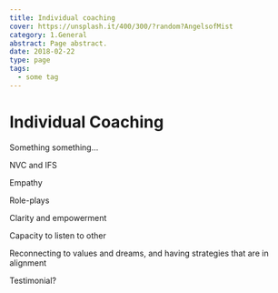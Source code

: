 ```yaml
---
title: Individual coaching
cover: https://unsplash.it/400/300/?random?AngelsofMist
category: 1.General
abstract: Page abstract.
date: 2018-02-22
type: page
tags:
  - some tag
---
```


# Individual Coaching

Something something…

NVC and IFS

Empathy

Role-plays

Clarity and empowerment

Capacity to listen to other

Reconnecting to values and dreams, and having strategies that are in alignment

Testimonial?

